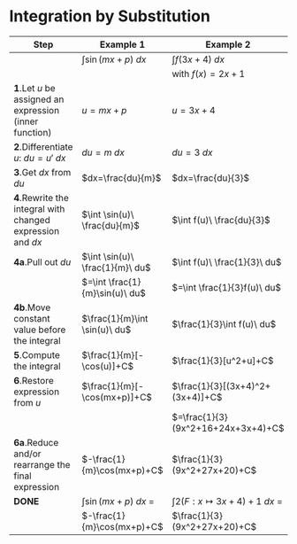 # Integration by Substitution

| Step | Example 1 | Example 2 |
|--|--|--|
| | $\int \sin(mx+p)\ dx$ | $\int f(3x+4)\ dx$ |
| | | with $f(x)=2x+1$ |
| __1__.Let $u$ be assigned an expression (inner function) | $u=mx+p$ | $u=3x+4$ |
| __2__.Differentiate $u$: $du=u'\ dx$ | $du=m\ dx$ | $du=3\ dx$ |
| __3__.Get $dx$ from $du$ | $dx=\frac{du}{m}$ | $dx=\frac{du}{3}$ |
| __4__.Rewrite the integral with changed expression and $dx$ | $\int \sin(u)\ \frac{du}{m}$ | $\int f(u)\ \frac{du}{3}$ |
| __4a__.Pull out $du$ | $\int \sin(u)\ \frac{1}{m}\ du$ | $\int f(u)\ \frac{1}{3}\ du$ |
| | $=\int \frac{1}{m}\sin(u)\ du$ | $=\int \frac{1}{3}f(u)\ du$ |
| __4b__.Move constant value before the integral | $\frac{1}{m}\int \sin(u)\ du$ | $\frac{1}{3}\int f(u)\ du$ |
| __5__.Compute the integral | $\frac{1}{m}[-\cos(u)]+C$ | $\frac{1}{3}[u^2+u]+C$ |
| __6__.Restore expression from $u$ | $\frac{1}{m}[-\cos(mx+p)]+C$ | $\frac{1}{3}[(3x+4)^2+(3x+4)]+C$ |
| | | $=\frac{1}{3}(9x^2+16+24x+3x+4)+C$ |
| __6a__.Reduce and/or rearrange the final expression | $-\frac{1}{m}\cos(mx+p)+C$ | $\frac{1}{3}(9x^2+27x+20)+C$ |
| __DONE__ | $\int \sin(mx+p)\ dx\ =$ | $\int 2(F:x \mapsto 3x+4)+1\ dx\ =$ |
| | $-\frac{1}{m}\cos(mx+p)+C$ | $\frac{1}{3}(9x^2+27x+20)+C$ |
